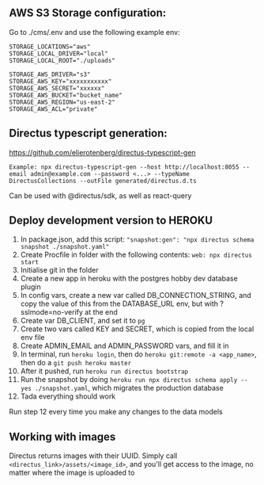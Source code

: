## AWS S3 Storage configuration:

Go to ./cms/.env and use the following example env:

```
STORAGE_LOCATIONS="aws"
STORAGE_LOCAL_DRIVER="local"
STORAGE_LOCAL_ROOT="./uploads"

STORAGE_AWS_DRIVER="s3"
STORAGE_AWS_KEY="xxxxxxxxxxx"
STORAGE_AWS_SECRET="xxxxxx"
STORAGE_AWS_BUCKET="bucket_name"
STORAGE_AWS_REGION="us-east-2"
STORAGE_AWS_ACL="private"
```

## Directus typescript generation:

https://github.com/elierotenberg/directus-typescript-gen

```
Example: npx directus-typescript-gen --host http://localhost:8055 --email admin@example.com --password <...> --typeName DirectusCollections --outFile generated/directus.d.ts
```

Can be used with @directus/sdk, as well as react-query

## Deploy development version to HEROKU

1. In package.json, add this script: `"snapshot:gen": "npx directus schema snapshot ./snapshot.yaml"`
2. Create Procfile in folder with the following contents: `web: npx directus start`
3. Initialise git in the folder
4. Create a new app in heroku with the postgres hobby dev database plugin
5. In config vars, create a new var called DB_CONNECTION_STRING, and copy the value of this from the DATABASE_URL env, but with ?sslmode=no-verify at the end
6. Create var DB_CLIENT, and set it to `pg`
7. Create two vars called KEY and SECRET, which is copied from the local env file
8. Create ADMIN_EMAIL and ADMIN_PASSWORD vars, and fill it in
9. In terminal, run `heroku login`, then do `heroku git:remote -a <app_name>`, then do a `git push heroku master`
10. After it pushed, run `heroku run directus bootstrap`
11. Run the snapshot by doing `heroku run npx directus schema apply --yes ./snapshot.yaml`, which migrates the production database
12. Tada everything should work

Run step 12 every time you make any changes to the data models

## Working with images

Directus returns images with their UUID. Simply call `<directus_link>/assets/<image_id>`, and you'll get access to the image, no matter where the image is uploaded to
